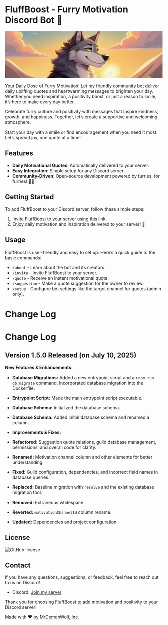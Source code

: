 # FluffBoost - Furry Motivation Discord Bot 🐾

![FluffBoost Banner](banner.jpg)

Your Daily Dose of Furry Motivation! Let my friendly community bot deliver daily uplifting quotes and heartwarming messages to brighten your day. Whether you need inspiration, a positivity boost, or just a reason to smile, it’s here to make every day better.

Celebrate furry culture and positivity with messages that inspire kindness, growth, and happiness. Together, let’s create a supportive and welcoming atmosphere.

Start your day with a smile or find encouragement when you need it most. Let’s spread joy, one quote at a time!

## Features

- **Daily Motivational Quotes**: Automatically delivered to your server.
- **Easy Integration**: Simple setup for any Discord server.
- **Community-Driven**: Open-source development powered by furries, for furries! 🐺🐾

## Getting Started

To add FluffBoost to your Discord server, follow these simple steps:

1. Invite FluffBoost to your server using [this link](https://discord.com/api/oauth2/authorize?client_id=1152416549261561856&permissions=2147551232&scope=bot).
2. Enjoy daily motivation and inspiration delivered to your server! 🎉

## Usage

FluffBoost is user-friendly and easy to set up. Here’s a quick guide to the basic commands:

- `/about` - Learn about the bot and its creators.
- `/invite` - Invite FluffBoost to your server.
- `/quote` - Receive an instant motivational quote.
- `/suggestion` - Make a quote suggestion for the owner to review.
- `/setup` - Configure bot settings like the target channel for quotes (admin only).

# Change Log

# Change Log

## Version 1.5.0 Released (on July 10, 2025)

**New Features & Enhancements:**

- **Database Migrations:** Added a new entrypoint script and an `npm run db:migrate` command. Incorporated database migration into the Dockerfile.
- **Entrypoint Script:** Made the main entrypoint script executable.
- **Database Schema:** Initialized the database schema.
- **Database Schema:** Added initial database schema and renamed a column.
- **Improvements & Fixes:**

- **Refactored:** Suggestion quote relations, guild database management, permissions, and overall code for clarity.
- **Renamed:** Motivation channel column and other elements for better understanding.
- **Fixed:** Guild configuration, dependencies, and incorrect field names in database queries.
- **Replaced:** Baseline migration with `resolve` and the existing database migration tool.
- **Removed:** Extraneous whitespace.
- **Reverted:** `motivationChannelId` column rename.
- **Updated:** Dependencies and project configuration.

## License

![GitHub license](https://img.shields.io/github/license/MrDemonWolf/fluffboost.svg?style=for-the-badge&logo=github)

## Contact

If you have any questions, suggestions, or feedback, feel free to reach out to us on Discord!

- Discord: [Join my server](https://mrdwolf.com/discord)

Thank you for choosing FluffBoost to add motivation and positivity to your Discord server!

Made with ❤️ by <a href="https://www.mrdemonwolf.com">MrDemonWolf, Inc.</a>
